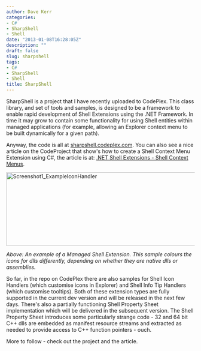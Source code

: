 ```yaml
---
author: Dave Kerr
categories:
- C#
- SharpShell
- Shell
date: "2013-01-08T16:28:05Z"
description: ""
draft: false
slug: sharpshell
tags:
- C#
- SharpShell
- Shell
title: SharpShell
---
```



SharpShell is a project that I have recently uploaded to CodePlex. This class library, and set of tools and samples, is designed to be a framework to enable rapid development of Shell Extensions using the .NET Framework. In time it may grow to contain some functionality for using Shell entities within managed applications (for example, allowing an Explorer context menu to be built dynamically for a given path).

Anyway, the code is all at <a title="SharpShell on CodePlex" href="http://sharpshell.codeplex.com" target="_blank">sharpshell.codeplex.com</a>. You can also see a nice article on the CodeProject that show's how to create a Shell Context Menu Extension using C#, the article is at: <a title=".NET Shell Extensions - Shell Context Menus" href="http://www.codeproject.com/Articles/512956/NET-Shell-Extensions-Shell-Context-Menus" target="_blank">.NET Shell Extensions - Shell Context Menus</a>.

<a href="http://www.dwmkerr.com/2013/01/sharpshell/screenshot1_exampleiconhandler/" rel="attachment wp-att-200"><img class="alignnone size-full wp-image-200" alt="Screenshot1_ExampleIconHandler" src="http://www.dwmkerr.com/wp-content/uploads/2013/01/Screenshot1_ExampleIconHandler.png" width="515" height="196" /></a>

<em>Above: An example of a Managed Shell Extension. This sample colours the icons for dlls differently, depending on whether they are native dlls or assemblies.</em>

So far, in the repo on CodePlex there are also samples for Shell Icon Handlers (which customise icons in Explorer) and Shell Info Tip Handlers (which customise tooltips). Both of these extension types are fully supported in the current dev version and will be released in the next few days. There's also a partially functioning Shell Property Sheet implementation which will be delivered in the subsequent version. The Shell Property Sheet introduces some particularly strange code - 32 and 64 bit C++ dlls are embedded as manifest resource streams and extracted as needed to provide access to C++ function pointers - ouch.

More to follow - check out the project and the article.


